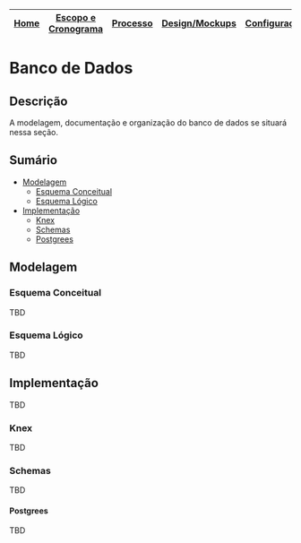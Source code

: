 | [Home](home) | [Escopo e Cronograma](escopo) | [Processo](processo) | [Design/Mockups](design_mockups) | [Configuração](configuracao) | [Arquitetura](arquitetura) | [Código](codigo) | [**BD**](banco_dados) | [Qualidade](qualidade) | [Utilização](utilizacao) | [Instalação](instalação)
| :----------: | :---------------------------: | :------------------: | :--------------: | :--------------------------: | :------------------------: | :--------------: | :-------------------: | :--------------------: | :----------------------: | :-----------------------: |

# Banco de Dados

## Descrição

A modelagem, documentação e organização do banco de dados se situará nessa seção.

## Sumário

- [Modelagem](#modelagem)
  - [Esquema Conceitual](#esquema-conceitual)
  - [Esquema Lógico](#esquema-lógico)
- [Implementação](#implementação)
  - [Knex](#knex)
  - [Schemas](#schemas)
  - [Postgrees](#postgrees)

## Modelagem

### Esquema Conceitual

TBD

### Esquema Lógico

TBD

## Implementação

TBD

### Knex

TBD

### Schemas

TBD

#### Postgrees

TBD
